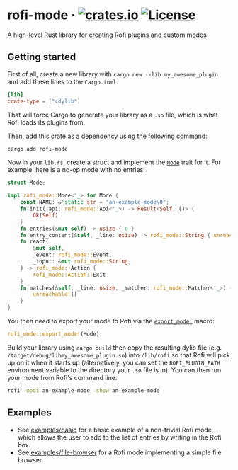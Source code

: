 # rofi-mode &middot; [![crates.io](https://img.shields.io/crates/v/cargo-rdme.svg)](https://crates.io/crates/cargo-rdme) [![License](https://img.shields.io/badge/License-MIT-green.svg)](https://github.com/SabrinaJewson/rofi-mode.rs/blob/main/LICENSE)

<!-- cargo-rdme start -->

A high-level Rust library for creating Rofi plugins and custom modes

## Getting started

First of all,
create a new library with `cargo new --lib my_awesome_plugin`
and add these lines to the `Cargo.toml`:

```toml
[lib]
crate-type = ["cdylib"]
```

That will force Cargo to generate your library as a `.so` file,
which is what Rofi loads its plugins from.

Then, add this crate as a dependency using the following command:

```bash
cargo add rofi-mode
```
Now in your `lib.rs`,
create a struct and implement the [`Mode`] trait for it.
For example, here is a no-op mode with no entries:

```rust
struct Mode;

impl rofi_mode::Mode<'_> for Mode {
    const NAME: &'static str = "an-example-mode\0";
    fn init(_api: rofi_mode::Api<'_>) -> Result<Self, ()> {
        Ok(Self)
    }
    fn entries(&mut self) -> usize { 0 }
    fn entry_content(&self, _line: usize) -> rofi_mode::String { unreachable!() }
    fn react(
        &mut self,
        _event: rofi_mode::Event,
        _input: &mut rofi_mode::String,
    ) -> rofi_mode::Action {
        rofi_mode::Action::Exit
    }
    fn matches(&self, _line: usize, _matcher: rofi_mode::Matcher<'_>) -> bool {
        unreachable!()
    }
}
```

You then need to export your mode to Rofi via the [`export_mode!`] macro:

```rust
rofi_mode::export_mode!(Mode);
```

Build your library using `cargo build`
then copy the resulting dylib file
(e.g. `/target/debug/libmy_awesome_plugin.so`)
into `/lib/rofi`
so that Rofi will pick up on it
when it starts up
(alternatively,
you can set the `ROFI_PLUGIN_PATH` environment variable
to the directory your `.so` file is in).
You can then run your mode from Rofi's command line:

```sh
rofi -modi an-example-mode -show an-example-mode
```

## Examples

- See [examples/basic] for a basic example of a non-trivial Rofi mode,
    which allows the user to add to the list of entries by writing in the Rofi box.
- See [examples/file-browser] for a Rofi mode implementing a simple file browser.

[`Mode`]: https://docs.rs/rofi-mode/latest/rofi_mode/trait.Mode.html
[`export_mode!`]: https://docs.rs/rofi-mode/latest/rofi_mode/macro.export_mode.html
[examples/basic]: https://github.com/SabrinaJewson/rofi-mode.rs/tree/main/examples/basic
[examples/file-browser]: https://github.com/SabrinaJewson/rofi-mode.rs/tree/main/examples/file-browser

<!-- cargo-rdme end -->
